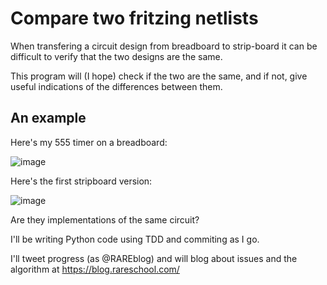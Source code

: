# Compare two fritzing netlists

When transfering a circuit design from breadboard to strip-board it can be difficult to verify that the two designs 
are the same.

This program will (I hope) check if the two are the same, and if not, give useful indications of the differences 
between them.

## An example

Here's my 555 timer on a breadboard:

![image](http://images.rareschool.com/img/462ea248-099e-11ed-b480-01b7337f15a9-555_bb.png)

Here's the first stripboard version:

![image](http://images.rareschool.com/img/63100d66-099e-11ed-b480-01b7337f15a9-555-stripboard_bb.png)

Are they implementations of the same circuit?

I'll be writing Python code using TDD and commiting as I go.

I'll tweet progress (as @RAREblog) and will blog about issues and the algorithm at https://blog.rareschool.com/





